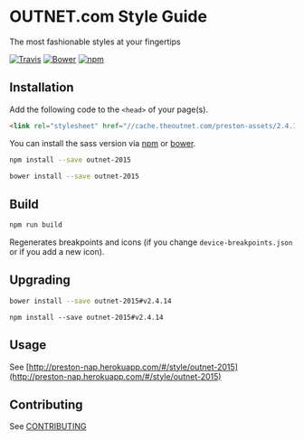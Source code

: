 # OUTNET.com Style Guide

The most fashionable styles at your fingertips

[![Travis](https://img.shields.io/travis/NET-A-PORTER/outnet-2015.svg?maxAge=2592000)](https://travis-ci.org/NET-A-PORTER/outnet-2015)
[![Bower](https://img.shields.io/bower/v/outnet-2015.svg?maxAge=2592000)]()
[![npm](https://img.shields.io/npm/v/outnet-2015.svg?maxAge=2592000)](https://www.npmjs.com/package/outnet-2015)

## Installation

Add the following code to the `<head>` of your page(s).
```html
<link rel="stylesheet" href="//cache.theoutnet.com/preston-assets/2.4.14/css/outnet-2015.css">
```

You can install the sass version via [npm](https://www.npmjs.com/) or [bower](http://bower.io).
```bash
npm install --save outnet-2015
```

```bash
bower install --save outnet-2015
```

## Build

```bash
npm run build
```
Regenerates breakpoints and icons (if you change `device-breakpoints.json` or if you add a new icon).


## Upgrading

```bash
bower install --save outnet-2015#v2.4.14
```

```
npm install --save outnet-2015#v2.4.14
```

## Usage
See [http://preston-nap.herokuapp.com/#/style/outnet-2015](http://preston-nap.herokuapp.com/#/style/outnet-2015)

## Contributing
See [CONTRIBUTING](_docs/CONTRIBUTING.md)

